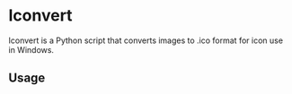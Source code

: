# Iconvert

Iconvert is a Python script that converts images to .ico format for icon use in Windows.

## Usage
[](https://github.com/nrdrch/iconvert/blob/main/pictures/Usage.png)
